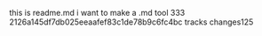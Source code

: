 this is readme.md
i want to make a .md tool
333
2126a145df7db025eeaafef83c1de78b9c6fc4bc
tracks changes125